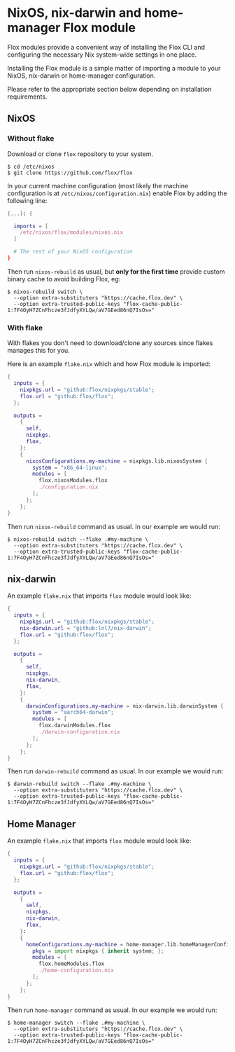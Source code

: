 # NixOS, nix-darwin and home-manager Flox module

Flox modules provide a convenient way of installing the Flox CLI
and configuring the necessary Nix system-wide settings in one place.

Installing the Flox module is a simple matter of importing a module to your
NixOS, nix-darwin or home-manager configuration.

Please refer to the appropriate section below depending on installation
requirements.


## NixOS

### Without flake

Download or clone `flox` repository to your system.

```console
$ cd /etc/nixos
$ git clone https://github.com/flox/flox
```

In your current machine configuration (most likely the machine configuration is
at `/etc/nixos/configuration.nix`) enable Flox by adding the following line:

```nix
{...}: {

  imports = [
    /etc/nixos/flox/modules/nixos.nix
  ]

  # The rest of your NixOS configuration
}
```

Then run `nixos-rebuild` as usual, but **only for the first time** provide
custom binary cache to avoid building Flox, eg:

```console
$ nixos-rebuild switch \
  --option extra-substituters "https://cache.flox.dev" \
  --option extra-trusted-public-keys "flox-cache-public-1:7F4OyH7ZCnFhcze3fJdfyXYLQw/aV7GEed86nQ7IsOs="
```


### With flake

With flakes you don't need to download/clone any sources since flakes manages
this for you.

Here is an example `flake.nix` which and how Flox module is imported:

```nix
{
  inputs = {
    nixpkgs.url = "github:flox/nixpkgs/stable";
    flox.url = "github:flox/flox";
  };

  outputs =
    {
      self,
      nixpkgs,
      flox,
    }:
    {
      nixosConfigurations.my-machine = nixpkgs.lib.nixosSystem {
        system = "x86_64-linux";
        modules = [
          flox.nixosModules.flox
          ./configuration.nix
        ];
      };
    };
}
```

Then run `nixos-rebuild` command as usual. In our example we would run:

```console
$ nixos-rebuild switch --flake .#my-machine \
  --option extra-substituters "https://cache.flox.dev" \
  --option extra-trusted-public-keys "flox-cache-public-1:7F4OyH7ZCnFhcze3fJdfyXYLQw/aV7GEed86nQ7IsOs="
```


## nix-darwin

An example `flake.nix` that imports `flox` module would look like:

```nix
{
  inputs = {
    nixpkgs.url = "github:flox/nixpkgs/stable";
    nix-darwin.url = "github:lnl7/nix-darwin";
    flox.url = "github:flox/flox";
  };

  outputs =
    {
      self,
      nixpkgs,
      nix-darwin,
      flox,
    }:
    {
      darwinConfigurations.my-machine = nix-darwin.lib.darwinSystem {
        system = "aarch64-darwin";
        modules = [
          flox.darwinModules.flox
          ./darwin-configuration.nix
        ];
      };
    };
}
```

Then run `darwin-rebuild` command as usual. In our example we would run:

```console
$ darwin-rebuild switch --flake .#my-machine \
  --option extra-substituters "https://cache.flox.dev" \
  --option extra-trusted-public-keys "flox-cache-public-1:7F4OyH7ZCnFhcze3fJdfyXYLQw/aV7GEed86nQ7IsOs="
```


## Home Manager

An example `flake.nix` that imports `flox` module would look like:

```nix
{
  inputs = {
    nixpkgs.url = "github:flox/nixpkgs/stable";
    flox.url = "github:flox/flox";
  };

  outputs =
    {
      self,
      nixpkgs,
      nix-darwin,
      flox,
    }:
    {
      homeConfigurations.my-machine = home-manager.lib.homeManagerConfiguration {
        pkgs = import nixpkgs { inherit system; };
        modules = [
          flox.homeModules.flox
          ./home-configuration.nix
        ];
      };
    };
}
```

Then run `home-manager` command as usual. In our example we would run:

```console
$ home-manager switch --flake .#my-machine \
  --option extra-substituters "https://cache.flox.dev" \
  --option extra-trusted-public-keys "flox-cache-public-1:7F4OyH7ZCnFhcze3fJdfyXYLQw/aV7GEed86nQ7IsOs="
```
